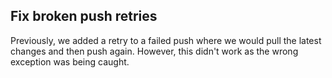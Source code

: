 ## Fix broken push retries

Previously, we added a retry to a failed push where we would pull
the latest changes and then push again. However, this didn't work
as the wrong exception was being caught.


